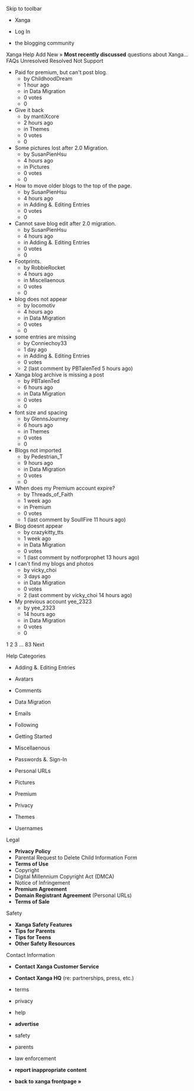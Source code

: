 Skip to toolbar

*   Xanga

*   Log In

*   the blogging community

Xanga Help Add New » **Most recently discussed** questions about Xanga… FAQs Unresolved Resolved Not Support

*   Paid for premium, but can't post blog.
    *   by ChildhoodDream
    *   1 hour ago
    *   in Data Migration
    *   0 votes
    *   0
*   Give it back
    *   by mantiXcore
    *   2 hours ago
    *   in Themes
    *   0 votes
    *   0
*   Some pictures lost after 2.0 Migration.
    *   by SusanPienHsu
    *   4 hours ago
    *   in Pictures
    *   0 votes
    *   0
*   How to move older blogs to the top of the page.
    *   by SusanPienHsu
    *   4 hours ago
    *   in Adding &. Editing Entries
    *   0 votes
    *   0
*   Cannot save blog edit after 2.0 migration.
    *   by SusanPienHsu
    *   4 hours ago
    *   in Adding &. Editing Entries
    *   0 votes
    *   0
*   Footprints.
    *   by RobbieRocket
    *   4 hours ago
    *   in Miscellaenous
    *   0 votes
    *   0
*   blog does not appear
    *   by locomotiv
    *   4 hours ago
    *   in Data Migration
    *   0 votes
    *   0
*   some entries are missing
    *   by Conniechoy33
    *   1 day ago
    *   in Adding &. Editing Entries
    *   0 votes
    *   2 (last comment by PBTalenTed 5 hours ago)
*   Xanga blog archive is missing a post
    *   by PBTalenTed
    *   6 hours ago
    *   in Data Migration
    *   0 votes
    *   0
*   font size and spacing
    *   by GlennsJourney
    *   6 hours ago
    *   in Themes
    *   0 votes
    *   0
*   Blogs not imported
    *   by Pedestrian\_T
    *   9 hours ago
    *   in Data Migration
    *   0 votes
    *   0
*   When does my Premium account expire?
    *   by Threads\_of\_Faith
    *   1 week ago
    *   in Premium
    *   0 votes
    *   1 (last comment by SoullFire 11 hours ago)
*   Blog doesnt appear
    *   by crazykitty\_tts
    *   1 week ago
    *   in Data Migration
    *   0 votes
    *   1 (last comment by notforprophet 13 hours ago)
*   I can't find my blogs and photos
    *   by vicky\_choi
    *   3 days ago
    *   in Data Migration
    *   0 votes
    *   2 (last comment by vicky\_choi 14 hours ago)
*   My previous account yee\_2323
    *   by yee\_2323
    *   14 hours ago
    *   in Data Migration
    *   0 votes
    *   0

1 2 3 ... 83 Next

Help Categories

*   Adding &. Editing Entries
*   Avatars
*   Comments
*   Data Migration
*   Emails
*   Following
*   Getting Started
*   Miscellaenous

*   Passwords &. Sign-In
*   Personal URLs
*   Pictures
*   Premium
*   Privacy
*   Themes
*   Usernames

Legal

*   **Privacy Policy**
*   Parental Request to Delete Child Information Form
*   **Terms of Use**
*   Copyright
*   Digital Millennium Copyright Act (DMCA)
*   Notice of Infringement
*   **Premium Agreement**
*   **Domain Registrant Agreement** (Personal URLs)
*   **Terms of Sale**

Safety

*   **Xanga Safety Features**
*   **Tips for Parents**
*   **Tips for Teens**
*   **Other Safety Resources**

Contact Information

*   **Contact Xanga Customer Service**
*   **Contact Xanga HQ** (re: partnerships, press, etc.)

*   terms
*   privacy
*   help
*   **advertise**

*   safety
*   parents
*   law enforcement
*   **report inappropriate content**

*   **back to xanga frontpage »**